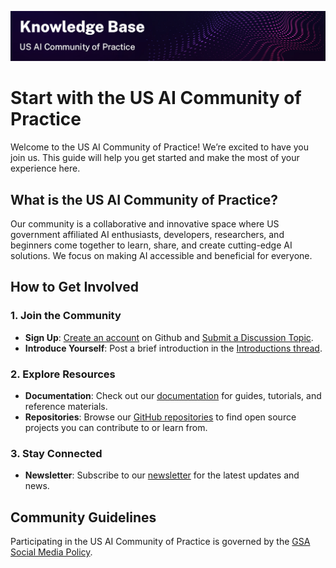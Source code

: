 ![US AI Community of Practice Knowledge Base](https://github.com/usaicop/.github/blob/main/knowledge-base.jpg) 


# Start with the US AI Community of Practice

Welcome to the US AI Community of Practice! We’re excited to have you join us. This guide will help you get started and make the most of your experience here.

## What is the US AI Community of Practice?

Our community is a collaborative and innovative space where US government affiliated AI enthusiasts, developers, researchers, and beginners come together to learn, share, and create cutting-edge AI solutions. We focus on making AI accessible and beneficial for everyone.

## How to Get Involved

### 1. Join the Community

- **Sign Up**: [Create an account](https://github.com/signup) on Github and [Submit a Discussion Topic](https://github.com/orgs/usaicop/discussions).
- **Introduce Yourself**: Post a brief introduction in the [Introductions thread](https://github.com/orgs/usaicop/discussions/5).

### 2. Explore Resources

- **Documentation**: Check out our [documentation](https://github.com/usaicop/Knowledge-Base/wiki) for guides, tutorials, and reference materials.
- **Repositories**: Browse our [GitHub repositories](https://github.com/usaicop) to find open source projects you can contribute to or learn from.

### 3. Stay Connected

- **Newsletter**: Subscribe to our [newsletter](https://coe.gsa.gov/communities/ai.html#join-cop) for the latest updates and news.


## Community Guidelines

Participating in the US AI Community of Practice is governed by the [GSA Social Media Policy](https://www.gsa.gov/directives-library/gsa-social-media-policy-2). 
